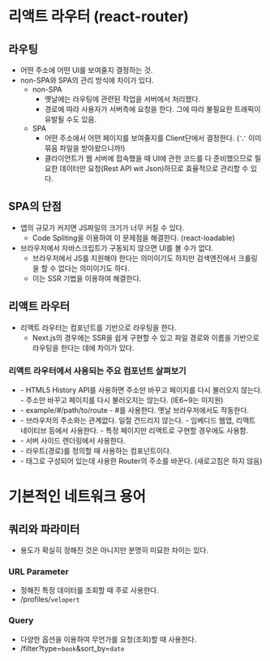 # 리액트 라우터 (react-router)

## 라우팅

-   어떤 주소에 어떤 UI를 보여줄지 결정하는 것.
-   non-SPA와 SPA의 관리 방식에 차이가 있다.
    -   non-SPA
        -   옛날에는 라우팅에 관련된 작업을 서버에서 처리했다.
        -   경로에 따라 사용자가 서버측에 요청을 한다. 그에 따라 불필요한 트래픽이 유발될 수도 있음.
    -   SPA
        -   어떤 주소에서 어떤 페이지를 보여줄지를 Client단에서 결정한다. (∵ 이미 묶음 파일을 받아왔으니까!)
        -   클라이언트가 웹 서버에 접속했을 때 UI에 관한 코드를 다 준비했으므로 필요한 데이터만 요청(Rest API wit Json)하므로 효율적으로 관리할 수 있다.

## SPA의 단점

-   앱의 규모가 커지면 JS파일의 크기가 너무 커질 수 있다.
    -   Code Spliting을 이용하여 이 문제점을 해결한다. (react-loadable)
-   브라우저에서 자바스크립트가 구동되지 않으면 UI를 볼 수가 없다.
    -   브라우저에서 JS를 지원해야 한다는 의미이기도 하지만 검색엔진에서 크롤링을 할 수 없다는 의미이기도 하다.
    -   이는 SSR 기법을 이용하여 해결한다.

## 리액트 라우터

-   리액트 라우터는 컴포넌트를 기반으로 라우팅을 한다.
    -   Next.js의 경우에는 SSR을 쉽게 구현할 수 있고 파일 경로와 이름을 기반으로 라우팅을 한다는 데에 차이가 있다.

### 리액트 라우터에서 사용되는 주요 컴포넌트 살펴보기

-   <BrowserRouter>
    -   HTML5 History API를 사용하면 주소만 바꾸고 페이지를 다시 불러오지 않는다.
    - 주소만 바꾸고 페이지를 다시 불러오지는 않는다. (IE6~9는 미지원)
-   <HashRouter>
    - example/#/path/to/route
    - #를 사용한다. 옛날 브라우저에서도 작동한다.
-   <MemoryRouter>
    - 브라우저의 주소와는 관계없다. 일절 건드리지 않는다.
    - 임베디드 웹앱, 리액트 네이티브 등에서 사용한다.
    - 특정 페이지만 리액트로 구현할 경우에도 사용함.
-   <StaticRouter>
    -  서버 사이드 렌더링에서 사용한다.
-   <Route>
       -  라우트(경로)를 정의할 때 사용하는 컴포넌트이다.
-   <Link>
    -  <a>태그로 구성되어 있는데 사용한 Router의 주소를 바꾼다. (새로고침은 하지 않음)

# 기본적인 네트워크 용어

## 쿼리와 파라미터

-   용도가 확실히 정해진 것은 아니지만 분명히 미묘한 차이는 있다.

### URL Parameter

-   정해진 특정 데이터를 조회할 때 주로 사용한다.
-   /profiles/`velopert`

### Query

-   다양한 옵션을 이용하여 무언가를 요청(조회)할 때 사용한다.
-   /filter?type=`book`&sort_by=`date`

